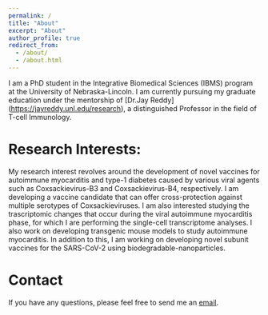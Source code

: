 ```yaml
---
permalink: /
title: "About"
excerpt: "About"
author_profile: true
redirect_from: 
  - /about/
  - /about.html
---
```


I am a PhD student in the Integrative Biomedical Sciences (IBMS) program at the University of Nebraska-Lincoln. I am currently pursuing my graduate education under the mentorship of [Dr.Jay Reddy] (https://jayreddy.unl.edu/research), a distinguished Professor in the field of T-cell Immunology. 

Research Interests:
======
My research interest revolves around the development of novel vaccines for autoimmune myocarditis and type-1 diabetes caused by various viral agents such as Coxsackievirus-B3 and Coxsackievirus-B4, respectively. I am developing a vaccine candidate that can offer cross-protection against multiple serotypes of Coxsackieviruses. I am also interested studying the trascriptomic changes that occur during the viral autoimmune myocarditis phase, for which I are performing the single-cell transcriptome analyses. I also work on developing transgenic mouse models to study autoimmune myocarditis. In addition to this, I am working on developing novel subunit vaccines for the SARS-CoV-2 using biodegradable-nanoparticles.

Contact
======
If you have any questions, please feel free to send me an [email](mailto:ninaad@huskers.unl.edu).

